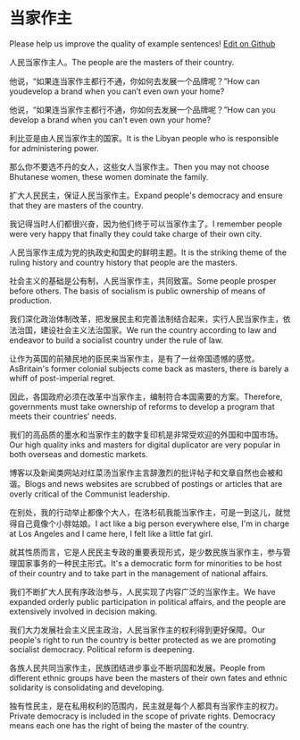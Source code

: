 # 当家作主

Please help us improve the quality of example sentences! [Edit on Github](https://github.com/jiyushe/jiyu-example-sentence-source/blob/main/chinese/dangjiazuozhu.md)

<p><span class="chinese">人民当家作主人。</span><span class="english">The people are the masters of their country.</span></p>

<p><span class="chinese">他说，“如果连当家作主都行不通，你如何去发展一个品牌呢？”</span><span class="english">How can youdevelop a brand when you can’t even own your home?</span></p>

<p><span class="chinese">他说，“如果连当家作主都行不通，你如何去发展一个品牌呢？”</span><span class="english">How can you develop a brand when you can’t even own your home?</span></p>

<p><span class="chinese">利比亚是由人民当家作主的国家。</span><span class="english">It is the Libyan people who is responsible for administering power.</span></p>

<p><span class="chinese">那么你不要选不丹的女人，这些女人当家作主。</span><span class="english">Then you may not choose Bhutanese women, these women dominate the family.</span></p>

<p><span class="chinese">扩大人民民主，保证人民当家作主。</span><span class="english">Expand people's democracy and ensure that they are masters of the country.</span></p>

<p><span class="chinese">我记得当时人们都很兴奋，因为他们终于可以当家作主了。</span><span class="english">I remember people were very happy that finally they could take charge of their own city.</span></p>

<p><span class="chinese">人民当家作主成为党的执政史和国史的鲜明主题。</span><span class="english">It is the striking theme of the ruling history and country history that people are the masters.</span></p>

<p><span class="chinese">社会主义的基础是公有制，人民当家作主，共同致富。</span><span class="english">Some people prosper before others. The basis of socialism is public ownership of means of production.</span></p>

<p><span class="chinese">我们深化政治体制改革，把发展民主和完善法制结合起来，实行人民当家作主，依法治国，建设社会主义法治国家。</span><span class="english">We run the country according to law and  endeavor to build a socialist country under the rule of law.</span></p>

<p><span class="chinese">让作为英国的前殖民地的臣民来当家作主，是有了一丝帝国遗憾的感觉。</span><span class="english">AsBritain's former colonial subjects come back as masters, there is barely a whiff of post-imperial regret.</span></p>

<p><span class="chinese">因此，各国政府必须在改革中当家作主，编制符合本国需要的方案。</span><span class="english">Therefore, governments must take ownership of reforms to develop a program that meets their countries’ needs.</span></p>

<p><span class="chinese">我们的高品质的墨水和当家作主的数字复印机是非常受欢迎的外国和中国市场。</span><span class="english">Our high quality inks and masters for digital duplicator are very popular in both overseas and domestic markets.</span></p>

<p><span class="chinese">博客以及新闻类网站对红菜汤当家作主言辞激烈的批评帖子和文章自然也会被和谐。</span><span class="english">Blogs and news websites are scrubbed of postings or articles that are overly critical of the Communist leadership.</span></p>

<p><span class="chinese">在别处，我的行动举止都像个大人，在洛杉矶我能当家作主，可是一到这儿，就觉得自己竟像个小胖姑娘。</span><span class="english">I act like a big person everywhere else, I'm in charge at Los Angeles and I came here, I felt like a little fat girl.</span></p>

<p><span class="chinese">就其性质而言，它是人民民主专政的重要表现形式，是少数民族当家作主，参与管理国家事务的一种民主形式。</span><span class="english">It's a democratic form for minorities to be host of their country and to take part in the management of national affairs.</span></p>

<p><span class="chinese">我们不断扩大人民有序政治参与，人民实现了内容广泛的当家作主。</span><span class="english">We have expanded orderly public participation in political affairs, and the people are extensively involved in decision making.</span></p>

<p><span class="chinese">我们大力发展社会主义民主政治，人民当家作主的权利得到更好保障。</span><span class="english">Our people's right to run the country is better protected as we are promoting socialist democracy. Political reform is deepening.</span></p>

<p><span class="chinese">各族人民共同当家作主，民族团结进步事业不断巩固和发展。</span><span class="english">People from different ethnic groups have been the masters of their own fates and ethnic solidarity is consolidating and developing.</span></p>

<p><span class="chinese">独有性民主，是在私用权利的范围内，民主就是每个人都具有当家作主的权力。</span><span class="english">Private democracy is included in the scope of private rights. Democracy means each one has the right of being the master of the country.</span></p>

